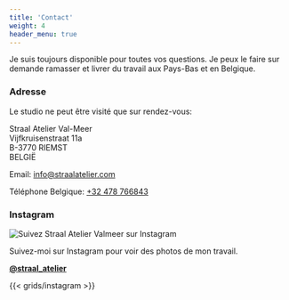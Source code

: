 ```yaml
---
title: 'Contact'
weight: 4
header_menu: true
---
```


Je suis toujours disponible pour toutes vos questions. Je peux le faire sur demande
ramasser et livrer du travail aux Pays-Bas et en Belgique.

### Adresse

Le studio ne peut être visité que sur rendez-vous:

Straal Atelier Val-Meer  
Vijfkruisenstraat 11a  
B-3770 RIEMST  
BELGIË

Email: [info@straalatelier.com](mailto:info@straalatelier.com)

Téléphone Belgique: [+32 478 766843](tel:+32478766843)

### Instagram

![Suivez Straal Atelier Valmeer sur Instagram](/images/IG_Glyph_Fill.png "Suivez @straal_atelier sur Instagram")

Suivez-moi sur Instagram pour voir des photos de mon travail.

[**@straal_atelier**](https://www.instagram.com/straal_atelier/)

{{< grids/instagram >}}
